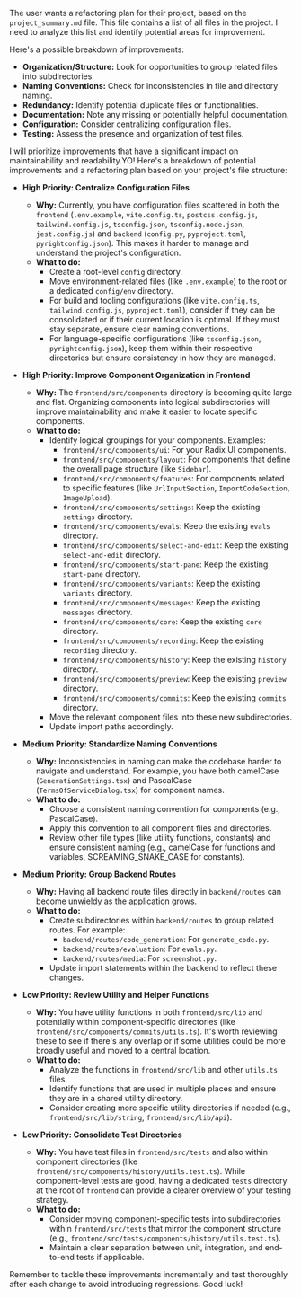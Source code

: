 The user wants a refactoring plan for their project, based on the `project_summary.md` file. This file contains a list of all files in the project. I need to analyze this list and identify potential areas for improvement.

Here's a possible breakdown of improvements:

*   **Organization/Structure:**  Look for opportunities to group related files into subdirectories.
*   **Naming Conventions:** Check for inconsistencies in file and directory naming.
*   **Redundancy:** Identify potential duplicate files or functionalities.
*   **Documentation:**  Note any missing or potentially helpful documentation.
*   **Configuration:**  Consider centralizing configuration files.
*   **Testing:**  Assess the presence and organization of test files.

I will prioritize improvements that have a significant impact on maintainability and readability.YO! Here's a breakdown of potential improvements and a refactoring plan based on your project's file structure:

*   **High Priority: Centralize Configuration Files**
    *   **Why:** Currently, you have configuration files scattered in both the `frontend` (`.env.example`, `vite.config.ts`, `postcss.config.js`, `tailwind.config.js`, `tsconfig.json`, `tsconfig.node.json`, `jest.config.js`) and `backend` (`config.py`, `pyproject.toml`, `pyrightconfig.json`). This makes it harder to manage and understand the project's configuration.
    *   **What to do:**
        *   Create a root-level `config` directory.
        *   Move environment-related files (like `.env.example`) to the root or a dedicated `config/env` directory.
        *   For build and tooling configurations (like `vite.config.ts`, `tailwind.config.js`, `pyproject.toml`), consider if they can be consolidated or if their current location is optimal. If they must stay separate, ensure clear naming conventions.
        *   For language-specific configurations (like `tsconfig.json`, `pyrightconfig.json`), keep them within their respective directories but ensure consistency in how they are managed.

*   **High Priority:  Improve Component Organization in Frontend**
    *   **Why:** The `frontend/src/components` directory is becoming quite large and flat. Organizing components into logical subdirectories will improve maintainability and make it easier to locate specific components.
    *   **What to do:**
        *   Identify logical groupings for your components. Examples:
            *   `frontend/src/components/ui`: For your Radix UI components.
            *   `frontend/src/components/layout`: For components that define the overall page structure (like `Sidebar`).
            *   `frontend/src/components/features`: For components related to specific features (like `UrlInputSection`, `ImportCodeSection`, `ImageUpload`).
            *   `frontend/src/components/settings`:  Keep the existing `settings` directory.
            *   `frontend/src/components/evals`: Keep the existing `evals` directory.
            *   `frontend/src/components/select-and-edit`: Keep the existing `select-and-edit` directory.
            *   `frontend/src/components/start-pane`: Keep the existing `start-pane` directory.
            *   `frontend/src/components/variants`: Keep the existing `variants` directory.
            *   `frontend/src/components/messages`: Keep the existing `messages` directory.
            *   `frontend/src/components/core`: Keep the existing `core` directory.
            *   `frontend/src/components/recording`: Keep the existing `recording` directory.
            *   `frontend/src/components/history`: Keep the existing `history` directory.
            *   `frontend/src/components/preview`: Keep the existing `preview` directory.
            *   `frontend/src/components/commits`: Keep the existing `commits` directory.
        *   Move the relevant component files into these new subdirectories.
        *   Update import paths accordingly.

*   **Medium Priority:  Standardize Naming Conventions**
    *   **Why:**  Inconsistencies in naming can make the codebase harder to navigate and understand. For example, you have both camelCase (`GenerationSettings.tsx`) and PascalCase (`TermsOfServiceDialog.tsx`) for component names.
    *   **What to do:**
        *   Choose a consistent naming convention for components (e.g., PascalCase).
        *   Apply this convention to all component files and directories.
        *   Review other file types (like utility functions, constants) and ensure consistent naming (e.g., camelCase for functions and variables, SCREAMING_SNAKE_CASE for constants).

*   **Medium Priority:  Group Backend Routes**
    *   **Why:**  Having all backend route files directly in `backend/routes` can become unwieldy as the application grows.
    *   **What to do:**
        *   Create subdirectories within `backend/routes` to group related routes. For example:
            *   `backend/routes/code_generation`: For `generate_code.py`.
            *   `backend/routes/evaluation`: For `evals.py`.
            *   `backend/routes/media`: For `screenshot.py`.
        *   Update import statements within the backend to reflect these changes.

*   **Low Priority: Review Utility and Helper Functions**
    *   **Why:**  You have utility functions in both `frontend/src/lib` and potentially within component-specific directories (like `frontend/src/components/commits/utils.ts`). It's worth reviewing these to see if there's any overlap or if some utilities could be more broadly useful and moved to a central location.
    *   **What to do:**
        *   Analyze the functions in `frontend/src/lib` and other `utils.ts` files.
        *   Identify functions that are used in multiple places and ensure they are in a shared utility directory.
        *   Consider creating more specific utility directories if needed (e.g., `frontend/src/lib/string`, `frontend/src/lib/api`).

*   **Low Priority:  Consolidate Test Directories**
    *   **Why:** You have test files in `frontend/src/tests` and also within component directories (like `frontend/src/components/history/utils.test.ts`). While component-level tests are good, having a dedicated `tests` directory at the root of `frontend` can provide a clearer overview of your testing strategy.
    *   **What to do:**
        *   Consider moving component-specific tests into subdirectories within `frontend/src/tests` that mirror the component structure (e.g., `frontend/src/tests/components/history/utils.test.ts`).
        *   Maintain a clear separation between unit, integration, and end-to-end tests if applicable.

Remember to tackle these improvements incrementally and test thoroughly after each change to avoid introducing regressions. Good luck!

